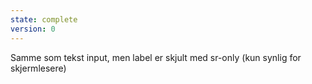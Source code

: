```yaml
---
state: complete
version: 0
---
```

Samme som tekst input, men label er skjult med sr-only (kun synlig for skjermlesere)
